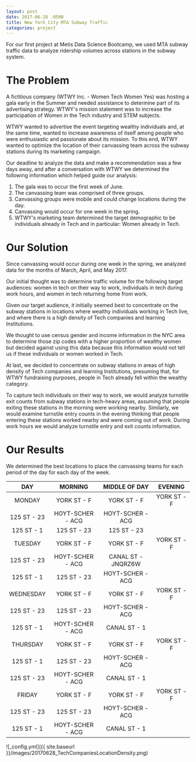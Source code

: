```yaml
---
layout: post
date: 2017-06-28 -0500
title: New York City MTA Subway Traffic
categories: project
---
```


For our first project at Metis Data Science Bootcamp, we used MTA subway traffic data to analyze ridership volumes across stations in the subway system.

# The Problem

A fictitious company (WTWY Inc. - Women Tech Women Yes) was hosting a gala early in the Summer and needed assistance to determine part of its advertising strategy. WTWY's mission statement was to increase the participation of Women in the Tech industry and STEM subjects. 

WTWY wanted to advertise the event targeting wealthy individuals and, at the same time, wanted to increase awareness of itself among people who were enthusiastic and passionate about its mission. To this end, WTWY wanted to optimize the location of their canvassing team across the subway stations during its marketing campaign. 

Our deadline to analyze the data and make a recommendation was a few days away, and after a conversation with WTWY we determined the following information which helped guide our analysis:

1. The gala was to occur the first week of June.
2. The canvassing team was comprised of three groups.
3. Canvassing groups were mobile and could change locations during the day.
4. Canvassing would occur for one week in the spring.
5. WTWY's marketing team determined the target demographic to be individuals already in Tech and in particular: Women already in Tech.

# Our Solution

Since canvassing would occur during one week in the spring, we analyzed data for the months of March, April, and May 2017.

Our initial thought was to determine traffic volume for the following target audiences: women in tech on their way to work, individuals in tech during work hours, and women in tech returning home from work.

Given our target audience, it initially seemed best to concentrate on the subway stations in locations where wealthy individuals working in Tech live, and where there is a high density of Tech companies and learning Institutions.

We thought to use census gender and income information in the NYC area to determine those zip codes with a higher proportion of wealthy women but decided against using this data because this information would not tell us if these individuals or women worked in Tech.

At last, we decided to concentrate on subway stations in areas of high density of Tech companies and learning Institutions, presuming that, for WTWY fundraising purposes, people in Tech already fell within the wealthy category.

To capture tech individuals on their way to work, we would analyze turnstile exit counts from subway stations in tech-heavy areas, assuming that people exiting these stations in the morning were working nearby. Similarly, we would examine turnstile entry counts in the evening thinking that people entering these stations worked nearby and were coming out of work. During work hours we would analyze turnstile entry and exit counts information.

# Our Results

We determined the best locations to place the canvassing teams for each period of the day for each day of the week.


**DAY** |**MORNING**|**MIDDLE OF DAY**|**EVENING**
:-----:|:-----:|:-----:|:-----:
MONDAY|YORK ST - F|YORK ST - F|YORK ST - F
 |125 ST - 23|HOYT-SCHER - ACG|HOYT-SCHER - ACG
 |125 ST - 1|125 ST - 23|125 ST - 23
TUESDAY|YORK ST - F|YORK ST - F|YORK ST - F
 |125 ST - 23|HOYT-SCHER - ACG|CANAL ST - JNQRZ6W
 |125 ST - 1|125 ST - 23|HOYT-SCHER - ACG
WEDNESDAY|YORK ST - F|YORK ST - F|YORK ST - F
 |125 ST - 23|125 ST - 23|HOYT-SCHER - ACG
 |125 ST - 1|HOYT-SCHER - ACG|CANAL ST - 1
THURSDAY|YORK ST - F|YORK ST - F|YORK ST - F
 |125 ST - 1|125 ST - 23|HOYT-SCHER - ACG
 |125 ST - 23|HOYT-SCHER - ACG|CANAL ST - 1
FRIDAY|YORK ST - F|YORK ST - F|YORK ST - F
 |125 ST - 23|125 ST - 23|HOYT-SCHER - ACG
 |125 ST - 1|HOYT-SCHER - ACG|CANAL ST - 1



![_config.yml]({{ site.baseurl }}/images/20170628_TechCompaniesLocationDensity.png)
